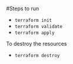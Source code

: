 #Steps to run

- `terraform init`
- `terraform validate`
- `terraform apply`

To destroy the resources

- `terraform destroy`
